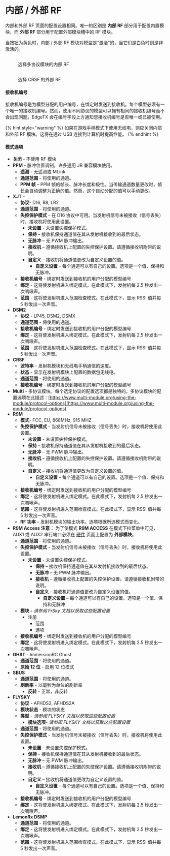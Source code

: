 # 内部 / 外部 RF

内部和外部 RF 页面的配置设置相同。唯一的区别是 **内部 RF** 部分用于配置内置模块，而 **外部 RF** 部分用于配置外部模块槽中的 RF 模块。

当按钮为黄色时，内部 / 外部 RF 模块对模型是“激活”的，当它们是白色时则是非激活的。

<div><figure><img src="/.gitbook/assets/internalrf.png" alt=""><figcaption><p>选择多协议模块的内部 RF</p></figcaption></figure> <figure><img src="/.gitbook/assets/externalrf.png" alt=""><figcaption><p>选择 CRSF 的外部 RF</p></figcaption></figure></div>

#### 接收机编号

接收机编号是为模型分配的用户编号，在绑定时发送到接收机。每个模型必须有一个唯一的接收机编号。然而，使用不同协议的模型可以拥有相同的接收机编号而不会出现问题。EdgeTX 会在编号字段上方通知您接收机编号是否唯一或已被使用。

{% hint style="warning" %}
如果在游戏手柄模式下使用无线电，则应关闭内部和外部 RF 模块。这将在通过 USB 连接到计算机时提高性能。
{% endhint %}

#### 模式选项

* **关闭** - 不使用 RF 模块
* **PPM** - 脉冲位置调制，许多通用 JR 兼容模块使用。
  * **遥测** - 无遥测或 MLink
  * **通道范围** - 将使用的通道。
  * **PPM 帧** – PPM 帧的帧长、脉冲长度和极性。当传输通道数量更改时，帧长会自动调整为正确的值。然而，这个自动分配的值可以手动更改。
* **XJT** -
  * **协议**- D16, B8, LR2
  * **通道范围** - 将使用的通道。
  * **失控保护模式** - 在 D16 协议中可用。当发射机信号未被接收（信号丢失）时，接收机将使用此设置。
    * **未设置** - 未设置失控保护模式。
    * **保持** – 接收机保持通道值在其从发射机接收到的最后状态。
    * **无脉冲** – 无 PWM 脉冲输出。
    * **接收机** – 遵循接收机上配置的失控保护设置。请遵循接收机附带的说明。
    * **自定义** – 接收机将通道值更改为自定义设置的值。
      * **自定义设置** – 每个通道可以有自己的设置。选项是一个值、保持和无脉冲。
  * **接收机编号** - 绑定时发送到接收机的用户分配的模型编号
  * **绑定** - 这将使发射机进入绑定模式。在此模式下，发射机每 2.5 秒发出一次啁啾声。
  * **范围** - 这将使发射机进入范围检查模式。在此模式下，显示 RSSI 值并每 5 秒发出一次声音。
* **DSM2**
  * **协议** - LP45, DSM2, DSMX
  * **通道范围** - 将使用的通道。
  * **接收机编号** - 绑定时发送到接收机的用户分配的模型编号
  * **绑定** - 这将使发射机进入绑定模式。在此模式下，发射机每 2.5 秒发出一次啁啾声。
  * **范围** - 这将使发射机进入范围检查模式。在此模式下，显示 RSSI 值并每 5 秒发出一次声音。
* **CRSF**
  * **波特率** - 发射机模块和无线电手柄通信的速度。
  * **状态** - 显示在发射机模块上配置的数据包无线电。
  * **通道范围** - 将使用的通道。
  * **接收机编号** - 绑定时发送到接收机的用户分配的模型编号
* **Multi** - 多协议模块。每个选定协议的配置选项都是独特的。多协议模块的配置选项在此描述：[https://www.multi-module.org/using-the-module/protocol-options](https://www.multi-module.org/using-the-module/protocol-options)
* **R9M**
  * **模式**- FCC, EU, 868MHz, 915 MHZ
  * **失控保护模式** - 当发射机信号未被接收（信号丢失）时，接收机将使用此设置。
    * **未设置** - 未设置失控保护模式。
    * **保持** – 接收机保持通道值在其从发射机接收到的最后状态。
    * **无脉冲** – 无 PWM 脉冲输出。
    * **接收机** – 遵循接收机上配置的失控保护设置。请遵循接收机附带的说明。
    * **自定义** – 接收机将通道值更改为自定义设置的值。
      * **自定义设置** – 每个通道可以有自己的设置。选项是一个值、保持和无脉冲。
  * **接收机编号** - 绑定时发送到接收机的用户分配的模型编号
  * **绑定** - 这将使发射机进入绑定模式。在此模式下，发射机每 2.5 秒发出一次啁啾声。
  * **范围** - 这将使发射机进入范围检查模式。在此模式下，显示 RSSI 值并每 5 秒发出一次声音。
  * **RF 功率** - 发射机模块的输出功率。选项根据所选模式而变化。
* **R9M Access    注意：** 为了使模式 **R9M ACCESS** 在模式下拉菜单中可见，AUX1 或 AUX2 串行端口必须在 [硬件](../../radio-settings/hardware.md) 页面上配置为 **外部模块**。
  * **通道范围** - 将使用的通道。
  * **失控保护模式** - 当发射机信号未被接收（信号丢失）时，接收机将使用此设置。
    * **未设置** - 未设置失控保护模式。
      * **保持** – 接收机保持通道值在其从发射机接收到的最后状态。
      * **无脉冲** – 无 PWM 脉冲输出。
      * **接收机** – 遵循接收机上配置的失控保护设置。请遵循接收机附带的说明。
      * **自定义** – 接收机将通道值更改为自定义设置的值。
        * **自定义设置** – 每个通道可以有自己的设置。选项是一个值、保持和无脉冲
  * **模块 -** _请参阅 FrSky 文档以获取这些配置设置_
    * 注册
      * 范围
      * 选项
  * **接收机编号** - 绑定时发送到接收机的用户分配的模型编号
  * **绑定** - 这将使发射机进入绑定模式。在此模式下，发射机每 2.5 秒发出一次啁啾声。
* **GHST** - ImmersionRC Ghost
  * **通道范围** - 将使用的通道。
  * **原始 12 位** - 启用 12 位模式
* **SBUS**
  * **通道范围** - 将使用的通道。
  * **刷新率** - 以毫秒为单位的刷新率
    * **反转** - 正常，非反转
* **FLYSKY**
  * **协议** - AFHDS3, AFHDS2A
  * **模块状态** - 模块的状态
  * **类型** - _请参阅 FLYSKY 文档以获取这些配置设置_
    * **模块选项**- _请参阅 FLYSKY 文档以获取这些配置设置_
  * **通道范围** - 将使用的通道。
  * **失控保护模式** - 当发射机信号未被接收（信号丢失）时，接收机将使用此设置。
    * **未设置** - 未设置失控保护模式。
    * **保持** – 接收机保持通道值在其从发射机接收到的最后状态。
    * **无脉冲** – 无 PWM 脉冲输出。
    * **接收机** – 遵循接收机上配置的失控保护设置。请遵循接收机附带的说明。
    * **自定义** – 接收机将通道值更改为自定义设置的值。
      * **自定义设置** – 每个通道可以有自己的设置。选项是一个值、保持和无脉冲。
  * **接收机编号** - 绑定时发送到接收机的用户分配的模型编号
  * **绑定** - 这将使发射机进入绑定模式。在此模式下，发射机每 2.5 秒发出一次啁啾声。
* **LemonRx DSMP**
  * **通道范围** - 将使用的通道。
  * **绑定** - 这将使发射机进入绑定模式。在此模式下，发射机每 2.5 秒发出一次啁啾声。
  * **范围** - 这将使发射机进入范围检查模式。在此模式下，显示 RSSI 值并每 5 秒发出一次声音。